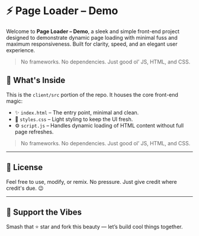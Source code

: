 # ⚡ Page Loader – Demo

Welcome to **Page Loader – Demo**, a sleek and simple front-end project designed to demonstrate dynamic page loading with minimal fuss and maximum responsiveness. Built for clarity, speed, and an elegant user experience.

> No frameworks. No dependencies. Just good ol’ JS, HTML, and CSS.


## 🧠 What's Inside

This is the `client/src` portion of the repo. It houses the core front-end magic:

- ✨ `index.html` – The entry point, minimal and clean.
- 🎨 `styles.css` – Light styling to keep the UI fresh.
- ⚙️ `script.js` – Handles dynamic loading of HTML content without full page refreshes.



> No frameworks. No dependencies. Just good ol’ JS, HTML, and CSS.

---

## 🧪 License

Feel free to use, modify, or remix. No pressure. Just give credit where credit's due. 😉

---


## 🚀 Support the Vibes  
Smash that ⭐ star and fork this beauty — let’s build cool things together.
